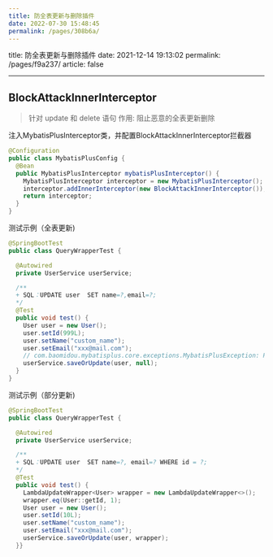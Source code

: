 ```yaml
---
title: 防全表更新与删除插件
date: 2022-07-30 15:48:45
permalink: /pages/308b6a/
---
```

title: 防全表更新与删除插件
date: 2021-12-14 19:13:02
permalink: /pages/f9a237/
article: false

---

## BlockAttackInnerInterceptor

> 针对 update 和 delete 语句
> 作用: 阻止恶意的全表更新删除





注入MybatisPlusInterceptor类，并配置BlockAttackInnerInterceptor拦截器

```java
@Configuration
public class MybatisPlusConfig {
  @Bean
  public MybatisPlusInterceptor mybatisPlusInterceptor() {
    MybatisPlusInterceptor interceptor = new MybatisPlusInterceptor();
    interceptor.addInnerInterceptor(new BlockAttackInnerInterceptor());
    return interceptor;
  }
}
```



测试示例（全表更新)

```java
@SpringBootTest
public class QueryWrapperTest {

  @Autowired
  private UserService userService;

  /**
  + SQL：UPDATE user  SET name=?,email=?;
  */
  @Test
  public void test() {
    User user = new User();
    user.setId(999L);
    user.setName("custom_name");
    user.setEmail("xxx@mail.com");
    // com.baomidou.mybatisplus.core.exceptions.MybatisPlusException: Prohibition of table update operation
    userService.saveOrUpdate(user, null);
  }
}
```



测试示例（部分更新)

```java
@SpringBootTest
public class QueryWrapperTest {

  @Autowired
  private UserService userService;

  /**
  + SQL：UPDATE user  SET name=?, email=? WHERE id = ?;
  */
  @Test
  public void test() {
    LambdaUpdateWrapper<User> wrapper = new LambdaUpdateWrapper<>();
    wrapper.eq(User::getId, 1);
    User user = new User();
    user.setId(10L);
    user.setName("custom_name");
    user.setEmail("xxx@mail.com");
    userService.saveOrUpdate(user, wrapper);
  }}
```



